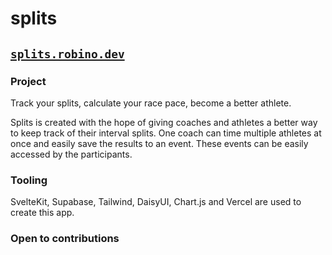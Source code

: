 # splits

## [`splits.robino.dev`](https://splits.robino.dev)

### Project

Track your splits, calculate your race pace, become a better athlete.

Splits is created with the hope of giving coaches and athletes a better way to keep track of their interval splits. One coach can time multiple athletes at once and easily save the results to an event. These events can be easily accessed by the participants.

### Tooling

SvelteKit, Supabase, Tailwind, DaisyUI, Chart.js and Vercel are used to create this app.

### Open to contributions
